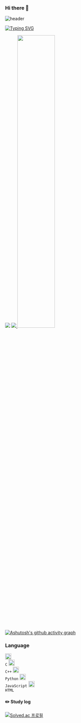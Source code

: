 ### Hi there 👋

<!--
**seyi103/seyi103** is a ✨ _special_ ✨ repository because its `README.md` (this file) appears on your GitHub profile.

Here are some ideas to get you started:

- 🔭 I’m currently working on ...
- 🌱 I’m currently learning ...
- 👯 I’m looking to collaborate on ...
- 🤔 I’m looking for help with ...
- 💬 Ask me about ...
- 📫 How to reach me: ...
- 😄 Pronouns: ...
- ⚡ Fun fact: ...
-->
![header](https://capsule-render.vercel.app/api?type=waving&text=🐧🐧🐧&height=150&color=4d5d5&fontColor=fff)


[![Typing SVG](https://readme-typing-svg.herokuapp.com/?colorfffd&lines=Study+with+me?🐯🐧😆&font=Redressed&size=40)](https://git.io/typing-svg)


<a href="https://opgc.me/#/users/seyi103" target="_blank"><img src="https://api.opgc.me/githubs/users/seyi103/tag/?theme=basic" /></a>
<a href="s">
  <img src="https://github-readme-stats.vercel.app/api/top-langs/?username=seyi103&exclude_repo=seyi103.github.io&layout=compact&theme=tokyonight" />
</a>
<a href="s">
  <img src="https://raw.githubusercontent.com/seyi103/github-stats-transparent/output/generated/languages.svg" width="49.2%" />
</a>
[![Ashutosh's github activity graph](https://activity-graph.herokuapp.com/graph?username=seyi103&theme=nord)](https://github.com/ashutosh00710/github-readme-activity-graph)

### Language
<code><img alt = "3.1 Python" height="20" src="https://simpleicons.org/icons/c.svg"> C</code>
<code><img alt = "3.1 Python" height="20" src="https://simpleicons.org/icons/cplusplus.svg"> C++</code>
<code><img alt = "3.1 Python" height="20" src="https://simpleicons.org/icons/python.svg"> Python</code>
<code><img alt = "3.1 Python" height="20" src="https://simpleicons.org/icons/javascript.svg"> JavaScript</code>
<code><img alt = "3.1 Python" height="20" src="https://simpleicons.org/icons/html5.svg"> HTML</code>

#### :pencil2: Study log
[![Solved.ac 프로필](http://mazassumnida.wtf/api/v2/generate_badge?boj=seed14)](https://solved.ac/seed14)
